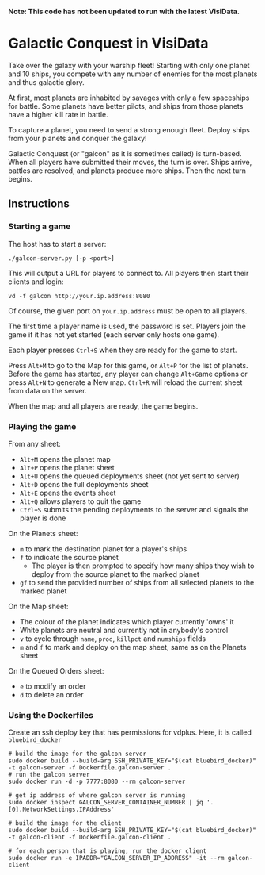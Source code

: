 **Note: This code has not been updated to run with the latest VisiData.**


# Galactic Conquest in VisiData

Take over the galaxy with your warship fleet!
Starting with only one planet and 10 ships, you compete with any number of enemies for the most planets and thus galactic glory.

At first, most planets are inhabited by savages with only a few spaceships for battle.
Some planets have better pilots, and ships from those planets have a higher kill rate in battle.

To capture a planet, you need to send a strong enough fleet.  Deploy ships from your planets and conquer the galaxy!

Galactic Conquest (or "galcon" as it is sometimes called) is turn-based.
When all players have submitted their moves, the turn is over.
Ships arrive, battles are resolved, and planets produce more ships.
Then the next turn begins.

## Instructions

### Starting a game

The host has to start a server:

    ./galcon-server.py [-p <port>]

This will output a URL for players to connect to.  All players then start their clients and login:

    vd -f galcon http://your.ip.address:8080

Of course, the given port on `your.ip.address` must be open to all players.

The first time a player name is used, the password is set.
Players join the game if it has not yet started (each server only hosts one game).

Each player presses `Ctrl+S` when they are ready for the game to start.

Press `Alt+M` to go to the Map for this game, or `Alt+P` for the list of planets.
Before the game has started, any player can change `Alt+G`ame options or press `Alt+N` to generate a New map.
`Ctrl+R` will reload the current sheet from data on the server.

When the map and all players are ready, the game begins.

### Playing the game

From any sheet:

- `Alt+M` opens the planet map
- `Alt+P` opens the planet sheet
- `Alt+U` opens the queued deployments sheet (not yet sent to server)
- `Alt+D` opens the full deployments sheet
- `Alt+E` opens the events sheet
- `Alt+Q` allows players to quit the game
- `Ctrl+S` submits the pending deployments to the server and signals the player is done

On the Planets sheet:

- `m` to mark the destination planet for a player's ships
- `f` to indicate the source planet
    - The player is then prompted to specify how many ships they wish to deploy from the source planet to the marked planet
- `gf` to send the provided number of ships from all selected planets to the marked planet

On the Map sheet:

- The colour of the planet indicates which player currently 'owns' it
- White planets are neutral and currently not in anybody's control
- `v` to cycle through `name`, `prod`, `killpct` and `numships` fields
- `m` and `f` to mark and deploy on the map sheet, same as on the Planets sheet

On the Queued Orders sheet:

- `e` to modify an order
- `d` to delete an order

### Using the Dockerfiles

Create an ssh deploy key that has permissions for vdplus. Here, it is called `bluebird_docker`

```
# build the image for the galcon server
sudo docker build --build-arg SSH_PRIVATE_KEY="$(cat bluebird_docker)" -t galcon-server -f Dockerfile.galcon-server .
# run the galcon server
sudo docker run -d -p 7777:8080 --rm galcon-server

# get ip address of where galcon server is running
sudo docker inspect GALCON_SERVER_CONTAINER_NUMBER | jq '.[0].NetworkSettings.IPAddress'

# build the image for the client
sudo docker build --build-arg SSH_PRIVATE_KEY="$(cat bluebird_docker)" -t galcon-client -f Dockerfile.galcon-client .

# for each person that is playing, run the docker client
sudo docker run -e IPADDR="GALCON_SERVER_IP_ADDRESS" -it --rm galcon-client
```
